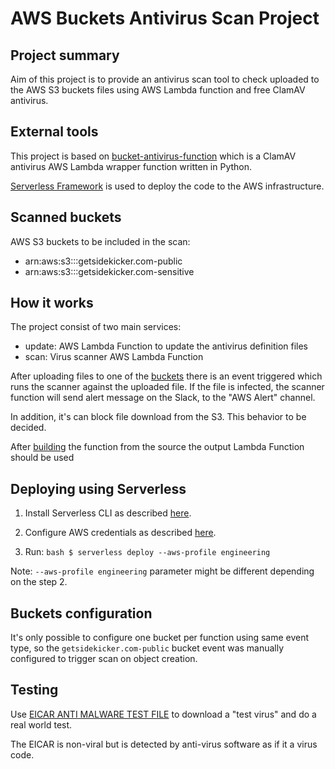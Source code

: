  AWS Buckets Antivirus Scan Project  
====================================

Project summary
---------------
Aim of this project is to provide an antivirus scan tool to check uploaded to the AWS S3 buckets files using AWS Lambda 
function and free ClamAV antivirus.

External tools
----------
This project is based on [bucket-antivirus-function](https://github.com/upsidetravel/bucket-antivirus-function) 
which is a ClamAV antivirus AWS Lambda wrapper function written in Python.

[Serverless Framework](https://www.serverless.com/) is used to deploy the code to the AWS infrastructure. 

Scanned buckets
---------------

AWS S3 buckets to be included in the scan:
- arn:aws:s3:::getsidekicker.com-public
- arn:aws:s3:::getsidekicker.com-sensitive

How it works     
------------

The project consist of two main services: 
- update:  AWS Lambda Function to update the antivirus definition files 
- scan: Virus scanner AWS Lambda Function

After uploading files to one of the [buckets](#scanned-buckets) there is an event triggered which runs 
the scanner against the uploaded file. If the file is infected, the scanner function will send alert message on the 
Slack, to the "AWS Alert" channel. 

In addition, it's can block file download from the S3. This behavior to be decided.    
 
After [building](https://github.com/upsidetravel/bucket-antivirus-function#installation) the function from the source 
the output Lambda Function should be used   

Deploying using Serverless 
--------------------------

1. Install Serverless CLI as described [here](https://www.serverless.com/framework/docs/getting-started/).
2. Configure AWS credentials as described [here](https://www.serverless.com/framework/docs/providers/aws/guide/credentials/).

3. Run:
`bash
$ serverless deploy --aws-profile engineering
`

Note: `--aws-profile engineering` parameter might be different depending on the step 2. 

Buckets configuration
---------------------
It's only possible to configure one bucket per function using same event type, so the `getsidekicker.com-public` bucket event was manually configured to trigger scan on object creation. 

Testing
-------

Use [EICAR ANTI MALWARE TEST FILE](https://www.eicar.org/?page_id=3950) to download a "test virus" and do a real world test.

The EICAR is non-viral but is detected by anti-virus software as if it a virus code. 

